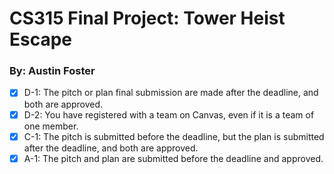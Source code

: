 # CS315 Final Project: Tower Heist Escape
### By: Austin Foster

- [X] D-1:  The pitch or plan final submission are made after the deadline, and both are approved.
- [X] D-2: You have registered with a team on Canvas, even if it is a team of one member.
- [X] C-1: The pitch is submitted before the deadline, but the plan is submitted after the deadline, and both are approved.
- [X] A-1: The pitch and plan are submitted before the deadline and approved.
